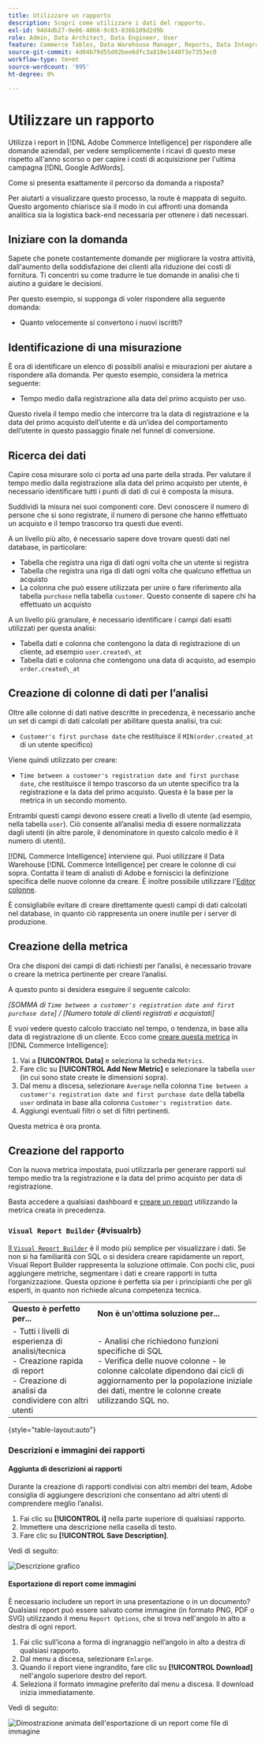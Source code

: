 ```yaml
---
title: Utilizzare un rapporto
description: Scopri come utilizzare i dati del rapporto.
exl-id: 94d4db27-0e06-4066-9c03-036b109d2d9b
role: Admin, Data Architect, Data Engineer, User
feature: Commerce Tables, Data Warehouse Manager, Reports, Data Integration
source-git-commit: 4d04b79d55d02bee6dfc3a810e144073e7353ec0
workflow-type: tm+mt
source-wordcount: '995'
ht-degree: 0%

---
```


# Utilizzare un rapporto

Utilizza i report in [!DNL Adobe Commerce Intelligence] per rispondere alle domande aziendali, per vedere semplicemente i ricavi di questo mese rispetto all&#39;anno scorso o per capire i costi di acquisizione per l&#39;ultima campagna [!DNL Google AdWords].

Come si presenta esattamente il percorso da domanda a risposta?

Per aiutarti a visualizzare questo processo, la route è mappata di seguito. Questo argomento chiarisce sia il modo in cui affronti una domanda analitica sia la logistica back-end necessaria per ottenere i dati necessari.

## Iniziare con la domanda

Sapete che ponete costantemente domande per migliorare la vostra attività, dall&#39;aumento della soddisfazione dei clienti alla riduzione dei costi di fornitura. Ti concentri su come tradurre le tue domande in analisi che ti aiutino a guidare le decisioni.

Per questo esempio, si supponga di voler rispondere alla seguente domanda:

* Quanto velocemente si convertono i nuovi iscritti?

## Identificazione di una misurazione

È ora di identificare un elenco di possibili analisi e misurazioni per aiutare a rispondere alla domanda. Per questo esempio, considera la metrica seguente:

* Tempo medio dalla registrazione alla data del primo acquisto per uso.

Questo rivela il tempo medio che intercorre tra la data di registrazione e la data del primo acquisto dell’utente e dà un’idea del comportamento dell’utente in questo passaggio finale nel funnel di conversione.

## Ricerca dei dati

Capire cosa misurare solo ci porta ad una parte della strada. Per valutare il tempo medio dalla registrazione alla data del primo acquisto per utente, è necessario identificare tutti i punti di dati di cui è composta la misura.

Suddividi la misura nei suoi componenti core. Devi conoscere il numero di persone che si sono registrate, il numero di persone che hanno effettuato un acquisto e il tempo trascorso tra questi due eventi.

A un livello più alto, è necessario sapere dove trovare questi dati nel database, in particolare:

* Tabella che registra una riga di dati ogni volta che un utente si registra
* Tabella che registra una riga di dati ogni volta che qualcuno effettua un acquisto
* La colonna che può essere utilizzata per unire o fare riferimento alla tabella `purchase` nella tabella `customer`. Questo consente di sapere chi ha effettuato un acquisto

A un livello più granulare, è necessario identificare i campi dati esatti utilizzati per questa analisi:

* Tabella dati e colonna che contengono la data di registrazione di un cliente, ad esempio `user.created\_at`
* Tabella dati e colonna che contengono una data di acquisto, ad esempio `order.created\_at`

## Creazione di colonne di dati per l’analisi

Oltre alle colonne di dati native descritte in precedenza, è necessario anche un set di campi di dati calcolati per abilitare questa analisi, tra cui:

* `Customer's first purchase date` che restituisce il `MIN(order.created_at` di un utente specifico)

Viene quindi utilizzato per creare:

* `Time between a customer's registration date and first purchase date`, che restituisce il tempo trascorso da un utente specifico tra la registrazione e la data del primo acquisto. Questa è la base per la metrica in un secondo momento.

Entrambi questi campi devono essere creati a livello di utente (ad esempio, nella tabella `user`). Ciò consente all’analisi media di essere normalizzata dagli utenti (in altre parole, il denominatore in questo calcolo medio è il numero di utenti).

[!DNL Commerce Intelligence] interviene qui. Puoi utilizzare il Data Warehouse [!DNL Commerce Intelligence] per creare le colonne di cui sopra. Contatta il team di analisti di Adobe e forniscici la definizione specifica delle nuove colonne da creare. È inoltre possibile utilizzare l&#39;[Editor colonne](../../data-analyst/data-warehouse-mgr/creating-calculated-columns.md).

È consigliabile evitare di creare direttamente questi campi di dati calcolati nel database, in quanto ciò rappresenta un onere inutile per i server di produzione.

## Creazione della metrica

Ora che disponi dei campi di dati richiesti per l’analisi, è necessario trovare o creare la metrica pertinente per creare l’analisi.

A questo punto si desidera eseguire il seguente calcolo:


_[SOMMA di `Time between a customer's registration date and first purchase date`] / [Numero totale di clienti registrati e acquistati]_

E vuoi vedere questo calcolo tracciato nel tempo, o tendenza, in base alla data di registrazione di un cliente. Ecco come [creare questa metrica](../../data-user/reports/ess-manage-data-metrics.md) in [!DNL Commerce Intelligence]:

1. Vai a **[!UICONTROL Data]** e seleziona la scheda `Metrics`.
1. Fare clic su **[!UICONTROL Add New Metric]** e selezionare la tabella `user` (in cui sono state create le dimensioni sopra).
1. Dal menu a discesa, selezionare `Average` nella colonna `Time between a customer's registration date and first purchase date` della tabella `user` ordinata in base alla colonna `Customer's registration date`.
1. Aggiungi eventuali filtri o set di filtri pertinenti.

Questa metrica è ora pronta.

## Creazione del rapporto

Con la nuova metrica impostata, puoi utilizzarla per generare rapporti sul tempo medio tra la registrazione e la data del primo acquisto per data di registrazione.

Basta accedere a qualsiasi dashboard e [creare un report](../../data-user/reports/ess-manage-data-metrics.md) utilizzando la metrica creata in precedenza.

### `Visual Report Builder` {#visualrb}

[Il `Visual Report Builder`](../../data-user/reports/ess-rpt-build-visual.md) è il modo più semplice per visualizzare i dati. Se non si ha familiarità con SQL o si desidera creare rapidamente un report, Visual Report Builder rappresenta la soluzione ottimale. Con pochi clic, puoi aggiungere metriche, segmentare i dati e creare rapporti in tutta l’organizzazione. Questa opzione è perfetta sia per i principianti che per gli esperti, in quanto non richiede alcuna competenza tecnica.

|  |  |
|--- |--- |
| **Questo è perfetto per...** | **Non è un&#39;ottima soluzione per...** |
| - Tutti i livelli di esperienza di analisi/tecnica<br>- Creazione rapida di report<br>- Creazione di analisi da condividere con altri utenti | - Analisi che richiedono funzioni specifiche di SQL<br>- Verifica delle nuove colonne - le colonne calcolate dipendono dai cicli di aggiornamento per la popolazione iniziale dei dati, mentre le colonne create utilizzando SQL no. |

{style="table-layout:auto"}

### Descrizioni e immagini dei rapporti

#### Aggiunta di descrizioni ai rapporti

Durante la creazione di rapporti condivisi con altri membri del team, Adobe consiglia di aggiungere descrizioni che consentano ad altri utenti di comprendere meglio l’analisi.

1. Fai clic su **[!UICONTROL i]** nella parte superiore di qualsiasi rapporto.
1. Immettere una descrizione nella casella di testo.
1. Fare clic su **[!UICONTROL Save Description]**.

Vedi di seguito:

![Descrizione grafico](../../assets/Chart_Description.gif)

#### Esportazione di report come immagini

È necessario includere un report in una presentazione o in un documento? Qualsiasi report può essere salvato come immagine (in formato PNG, PDF o SVG) utilizzando il menu `Report Options`, che si trova nell&#39;angolo in alto a destra di ogni report.

1. Fai clic sull’icona a forma di ingranaggio nell’angolo in alto a destra di qualsiasi rapporto.
1. Dal menu a discesa, selezionare `Enlarge`.
1. Quando il report viene ingrandito, fare clic su **[!UICONTROL Download]** nell&#39;angolo superiore destro del report.
1. Seleziona il formato immagine preferito dal menu a discesa. Il download inizia immediatamente.

Vedi di seguito:

![Dimostrazione animata dell&#39;esportazione di un report come file di immagine](../../assets/exp-rep-as-image.gif)
